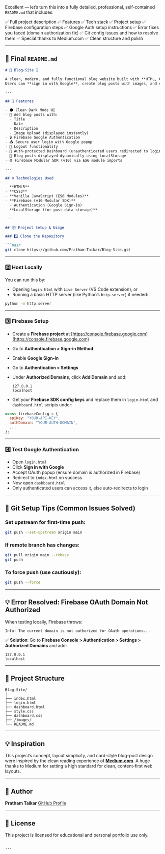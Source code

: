 Excellent — let’s turn this into a fully detailed, professional, self-contained `README.md` that includes:

✅ Full project description
✅ Features
✅ Tech stack
✅ Project setup
✅ Firebase configuration steps
✅ Google Auth setup instructions
✅ Error fixes you faced (domain authorization fix)
✅ Git config issues and how to resolve them
✅ Special thanks to Medium.com
✅ Clean structure and polish

---

## 📄 Final `README.md`

````markdown
# 📖 Blog-Site 🚀

A clean, modern, and fully functional blog website built with **HTML, CSS, JavaScript**, and **Firebase Authentication**.  
Users can **sign in with Google**, create blog posts with images, and securely access a dashboard to manage their content.

---

## 📸 Features

- 🌑 Clean Dark Mode UI
- 📝 Add blog posts with:
  - Title
  - Date
  - Description
  - Image Upload (displayed instantly)
- 🔒 Firebase Google Authentication
- 📤 Secure user login with Google popup
- 🚪 Logout functionality
- 🔐 Auth-protected Dashboard (unauthenticated users redirected to login)
- 🔄 Blog posts displayed dynamically using LocalStorage
- 🌐 Firebase Modular SDK (v10) via ES6 module imports

---

## ⚙️ Technologies Used

- **HTML5**
- **CSS3**
- **Vanilla JavaScript (ES6 Modules)**
- **Firebase (v10 Modular SDK)**
  - Authentication (Google Sign-In)
- **LocalStorage (for post data storage)**

---

## 📦 Project Setup & Usage

### 1️⃣ Clone the Repository

```bash
git clone https://github.com/Pratham-Taikar/Blog-Site.git
````

---

### 2️⃣ Host Locally

You can run this by:

* Opening `login.html` with `Live Server` (VS Code extension), or
* Running a basic HTTP server (like Python’s `http.server`) if needed:

```bash
python -m http.server
```

---

### 3️⃣ Firebase Setup

* Create a **Firebase project** at [https://console.firebase.google.com](https://console.firebase.google.com)

* Go to **Authentication > Sign-in Method**

* Enable **Google Sign-In**

* Go to **Authentication > Settings**

* Under **Authorized Domains**, click **Add Domain** and add:

  ```
  127.0.0.1
  localhost
  ```

* Get your **Firebase SDK config keys** and replace them in `login.html` and `dashboard.html` scripts under:

```javascript
const firebaseConfig = {
  apiKey: "YOUR-API-KEY",
  authDomain: "YOUR-AUTH-DOMAIN",
  ...
};
```

---

### 4️⃣ Test Google Authentication

* Open `login.html`
* Click **Sign in with Google**
* Accept OAuth popup (ensure domain is authorized in Firebase)
* Redirect to `index.html` on success
* Now open `dashboard.html`
* Only authenticated users can access it, else auto-redirects to login

---

## 🚀 Git Setup Tips (Common Issues Solved)

### Set upstream for first-time push:

```bash
git push --set-upstream origin main
```

### If remote branch has changes:

```bash
git pull origin main --rebase
git push
```

### To force push (use cautiously):

```bash
git push --force
```

---

## 💡 Error Resolved: Firebase OAuth Domain Not Authorized

When testing locally, Firebase throws:

```
Info: The current domain is not authorized for OAuth operations...
```

✅ **Solution**:
Go to **Firebase Console > Authentication > Settings > Authorized Domains** and add:

```
127.0.0.1
localhost
```

---

## 📝 Project Structure

```
Blog-Site/
│
├── index.html
├── login.html
├── dashboard.html
├── style.css
├── dashboard.css
├── /images/
└── README.md
```

---

## 💡 Inspiration

This project’s concept, layout simplicity, and card-style blog-post design were inspired by the clean reading experience of [**Medium.com**](https://medium.com).
A huge thanks to Medium for setting a high standard for clean, content-first web layouts.

---

## 📌 Author

**Pratham Taikar**
[GitHub Profile](https://github.com/Pratham-Taikar)

---

## 📜 License

This project is licensed for educational and personal portfolio use only.

```

---
